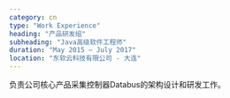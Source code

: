 ```yaml
---
category: cn
type: "Work Experience"
heading: "产品研发组"
subheading: "Java高级软件工程师"
duration: "May 2015 – July 2017"
location: "东软云科技有限公司 - 大连"
---
```


负责公司核心产品采集控制器Databus的架构设计和研发工作。
